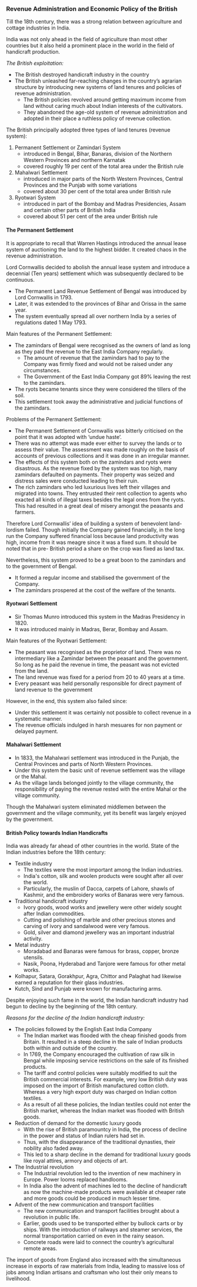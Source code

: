 
### Revenue Administration and Economic Policy of the British

Till the 18th century, there was a strong relation between agriculture and cottage industries in India.

India was not only ahead in the field of agriculture than most other countries but it also held a prominent place in the world in the field of handicraft production.

_The British exploitation:_
* The British destroyed handicraft industry in the country
* The British unleashed far-reaching changes in the country’s agrarian structure by introducing new systems of land tenures and policies of revenue administration.
    - The British policies revolved around getting maximum income from land without caring much about Indian interests of the cultivators.
    - They abandoned the age-old system of revenue administration and adopted in their place a ruthless policy of revenue collection.

The British principally adopted three types of land tenures (revenue system):
1. Permanent Settlement or Zamindari System
    - introduced in Bengal, Bihar, Banaras, division of the Northern Western Provinces and northern Karnatak
    - covered roughly 19 per cent of the total area under the British rule
2. Mahalwari Settlement
    - introduced in major parts of the North Western Provinces, Central Provinces and the Punjab with some variations
    - covered about 30 per cent of the total area under British rule
3. Ryotwari System
    - introduced in part of the Bombay and Madras Presidencies, Assam and certain other parts of British India
    - covered about 51 per cent of the area under British rule

#### The Permanent Settlement

It is appropriate to recall that Warren Hastings introduced the annual lease system of auctioning the land to the highest bidder. It created chaos in the revenue administration.

Lord Cornwallis decided to abolish the annual lease system and introduce a decennial (Ten years) settlement which was subsequently declared to be continuous.

* The Permanent Land Revenue Settlement of Bengal was introduced by Lord Cornwallis in 1793.
* Later, it was extended to the provinces of Bihar and Orissa in the same year.
* The system eventually spread all over northern India by a series of regulations dated 1 May 1793.

Main features of the Permanent Settlement:
* The zamindars of Bengal were recognised as the owners of land as long as they paid the revenue to the East India Company regularly.
    - The amount of revenue that the zamindars had to pay to the Company was firmly fixed and would not be raised under any circumstances.
    - The Government of the East India Company got 89% leaving the rest to the zamindars.
* The ryots became tenants since they were considered the tillers of the soil.
* This settlement took away the administrative and judicial functions of the zamindars.

Problems of the Permanent Settlement:
* The Permanent Settlement of Cornwallis was bitterly criticised on the point that it was adopted with ‘undue haste’.
* There was no attempt was made ever either to survey the lands or to assess their value. The assessment was made roughly on the basis of accounts of previous collections and it was done in an irregular manner.
* The effects of this system both on the zamindars and ryots were disastrous. As the revenue fixed by the system was too high, many zamindars defaulted on payments. Their property was seized and distress sales were conducted leading to their ruin.
* The rich zamindars who led luxurious lives left their villages and migrated into towns. They entrusted their rent collection to agents who exacted all kinds of illegal taxes besides the legal ones from the ryots. This had resulted in a great deal of misery amongst the peasants and farmers.

Therefore Lord Cornwallis’ idea of building a system of benevolent land-lordism failed. Though initially the Company gained financially, in the long run the Company suffered financial loss because land productivity was high, income from it was meagre since it was a fixed sum. It should be noted that in pre- British period a share on the crop was fixed as land tax.

Nevertheless, this system proved to be a great boon to the zamindars and to the government of Bengal.
* It formed a regular income and stabilised the government of the Company.
* The zamindars prospered at the cost of the welfare of the tenants.

#### Ryotwari Settlement
* Sir Thomas Munro introduced this system in the Madras Presidency in 1820.
* It was introduced mainly in Madras, Berar, Bombay and Assam.

Main features of the Ryotwari Settlement:
* The peasant was recognised as the proprietor of land. There was no intermediary like a Zamindar between the peasant and the government. So long as he paid the revenue in time, the peasant was not evicted from the land.
* The land revenue was fixed for a period from 20 to 40 years at a time.
* Every peasant was held personally responsible for direct payment of land revenue to the government


However, in the end, this system also failed since:
* Under this settlement it was certainly not possible to collect revenue in a systematic manner.
* The revenue officials indulged in harsh mesuares for non payment or delayed payment.

#### Mahalwari Settlement
* In 1833, the Mahalwari settlement was introduced in the Punjab, the Central Provinces and parts of North Western Provinces.
* Under this system the basic unit of revenue settlement was the village or the Mahal.
* As the village lands belonged jointly to the village community, the responsibility of paying the revenue rested with the entire Mahal or the village community.

Though the Mahalwari system eliminated middlemen between the government and the village community, yet its benefit was largely enjoyed by the government.

#### British Policy towards Indian Handicrafts

India was already far ahead of other countries in the world. State of the Indian industries before the 18th century:

* Textile industry
    - The textiles were the most important among the Indian industries.
    - India's cotton, silk and woolen products were sought after all over the world.
    - Particularly, the muslin of Dacca, carpets of Lahore, shawls of Kashmir, and the embroidery works of Banaras were very famous.
* Traditional handicraft industry
    - Ivory goods, wood works and jewellery were other widely sought after Indian commodities.
    - Cutting and polishing of marble and other precious stones and carving of ivory and sandalwood were very famous.
    - Gold, silver and diamond jewellery was an important industrial activity.
* Metal industry
    - Moradabad and Banaras were famous for brass, copper, bronze utensils.
    - Nasik, Poona, Hyderabad and Tanjore were famous for other metal works.
* Kolhapur, Satara, Gorakhpur, Agra, Chittor and Palaghat had likewise earned a reputation for their glass industries.
* Kutch, Sind and Punjab were known for manufacturing arms.

Despite enjoying such fame in the world, the Indian handicraft industry had begun to decline by the beginning of the 18th century.

_Reasons for the decline of the Indian handicraft industry:_

* The policies followed by the English East India Company
    - The Indian market was flooded with the cheap finished goods from Britain. It resulted in a steep decline in the sale of Indian products both within and outside of the country.
    - In 1769, the Company encouraged the cultivation of raw silk in Bengal while imposing service restrictions on the sale of its finished products.
    - The tariff and control policies were suitably modified to suit the British commercial interests. For example, very low British duty was imposed on the import of British manufactured cotton cloth. Whereas a very high export duty was charged on Indian cotton textiles.
    - As a result of all these policies, the Indian textiles could not enter the British market, whereas the Indian market was flooded with British goods.
* Reduction of demand for the domestic luxury goods
    - With the rise of British paramountcy in India, the process of decline in the power and status of Indian rulers had set in.
    - Thus, with the disappearance of the traditional dynasties, their nobility also faded away.
    - This led to a sharp decline in the demand for traditional luxury goods like royal attires, armory and objects of art.
* The Industrial revolution
    - The Industrial revolution led to the invention of new machinery in Europe. Power looms replaced handlooms.
    - In India also the advent of machines led to the decline of handicraft as now the machine-made products were available at cheaper rate and more goods could be produced in much lesser time.
* Advent of the new communication and transport facilities
    - The new communication and transport facilities brought about a revolution in public life.
    - Earlier, goods used to be transported either by bullock carts or by ships. With the introduction of railways and steamer services, the normal transportation carried on even in the rainy season.
    - Concrete roads were laid to connect the country’s agricultural remote areas.

The import of goods from England also increased with the simultaneous increase in exports of raw materials from India, leading to massive loss of jobs among Indian artisans and craftsman who lost their only means to livelihood.
